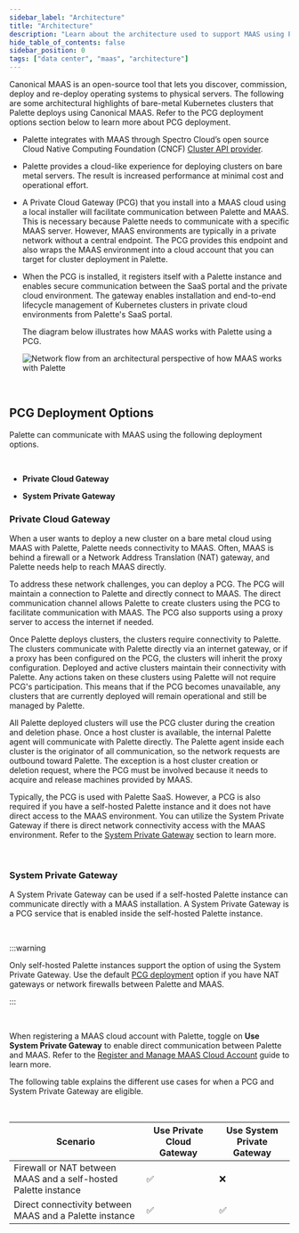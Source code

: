 ```yaml
---
sidebar_label: "Architecture"
title: "Architecture"
description: "Learn about the architecture used to support MAAS using Palette"
hide_table_of_contents: false
sidebar_position: 0
tags: ["data center", "maas", "architecture"]
---
```


Canonical MAAS is an open-source tool that lets you discover, commission, deploy and re-deploy operating systems to
physical servers. The following are some architectural highlights of bare-metal Kubernetes clusters that Palette deploys
using Canonical MAAS. Refer to the PCG deployment options section below to learn more about PCG deployment.

- Palette integrates with MAAS through Spectro Cloud’s open source Cloud Native Computing Foundation (CNCF)
  [Cluster API provider](https://github.com/spectrocloud/cluster-api-provider-maas).

- Palette provides a cloud-like experience for deploying clusters on bare metal servers. The result is increased
  performance at minimal cost and operational effort.

- A Private Cloud Gateway (PCG) that you install into a MAAS cloud using a local installer will facilitate communication
  between Palette and MAAS. This is necessary because Palette needs to communicate with a specific MAAS server. However,
  MAAS environments are typically in a private network without a central endpoint. The PCG provides this endpoint and
  also wraps the MAAS environment into a cloud account that you can target for cluster deployment in Palette.

- When the PCG is installed, it registers itself with a Palette instance and enables secure communication between the
  SaaS portal and the private cloud environment. The gateway enables installation and end-to-end lifecycle management of
  Kubernetes clusters in private cloud environments from Palette's SaaS portal.

  The diagram below illustrates how MAAS works with Palette using a PCG.

  ![Network flow from an architectural perspective of how MAAS works with Palette](/maas_cluster_architecture.png)

  <br />

## PCG Deployment Options

Palette can communicate with MAAS using the following deployment options.

<br />

- **Private Cloud Gateway**

- **System Private Gateway**

### Private Cloud Gateway

When a user wants to deploy a new cluster on a bare metal cloud using MAAS with Palette, Palette needs connectivity to
MAAS. Often, MAAS is behind a firewall or a Network Address Translation (NAT) gateway, and Palette needs help to reach
MAAS directly.

To address these network challenges, you can deploy a PCG. The PCG will maintain a connection to Palette and directly
connect to MAAS. The direct communication channel allows Palette to create clusters using the PCG to facilitate
communication with MAAS. The PCG also supports using a proxy server to access the internet if needed.

Once Palette deploys clusters, the clusters require connectivity to Palette. The clusters communicate with Palette
directly via an internet gateway, or if a proxy has been configured on the PCG, the clusters will inherit the proxy
configuration. Deployed and active clusters maintain their connectivity with Palette. Any actions taken on these
clusters using Palette will not require PCG's participation. This means that if the PCG becomes unavailable, any
clusters that are currently deployed will remain operational and still be managed by Palette.

All Palette deployed clusters will use the PCG cluster during the creation and deletion phase. Once a host cluster is
available, the internal Palette agent will communicate with Palette directly. The Palette agent inside each cluster is
the originator of all communication, so the network requests are outbound toward Palette. The exception is a host
cluster creation or deletion request, where the PCG must be involved because it needs to acquire and release machines
provided by MAAS.

Typically, the PCG is used with Palette SaaS. However, a PCG is also required if you have a self-hosted Palette instance
and it does not have direct access to the MAAS environment. You can utilize the System Private Gateway if there is
direct network connectivity access with the MAAS environment. Refer to the
[System Private Gateway](#system-private-gateway) section to learn more.

<br />

### System Private Gateway

A System Private Gateway can be used if a self-hosted Palette instance can communicate directly with a MAAS
installation. A System Private Gateway is a PCG service that is enabled inside the self-hosted Palette instance.

<br />

:::warning

Only self-hosted Palette instances support the option of using the System Private Gateway. Use the default
[PCG deployment](#private-cloud-gateway) option if you have NAT gateways or network firewalls between Palette and MAAS.

:::

<br />

When registering a MAAS cloud account with Palette, toggle on **Use System Private Gateway** to enable direct
communication between Palette and MAAS. Refer to the
[Register and Manage MAAS Cloud Account](register-manage-maas-cloud-accounts.md) guide to learn more.

The following table explains the different use cases for when a PCG and System Private Gateway are eligible.

<br />

| Scenario                                                        | Use Private Cloud Gateway | Use System Private Gateway |
| --------------------------------------------------------------- | ------------------------- | -------------------------- |
| Firewall or NAT between MAAS and a self-hosted Palette instance | ✅                        | ❌                         |
| Direct connectivity between MAAS and a Palette instance         | ✅                        | ✅                         |
